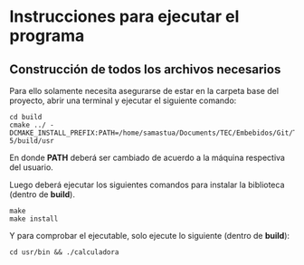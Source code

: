 # Instrucciones para ejecutar el programa

## Construcción de todos los archivos necesarios

Para ello solamente necesita asegurarse de estar en la carpeta base del proyecto, abrir una terminal y ejecutar el siguiente comando:

```
cd build
cmake ../ -DCMAKE_INSTALL_PREFIX:PATH=/home/samastua/Documents/TEC/Embebidos/Git/Taller-5/build/usr
```
En donde **PATH** deberá ser cambiado de acuerdo a la máquina respectiva del usuario.

Luego deberá ejecutar los siguientes comandos para instalar la biblioteca (dentro de **build**).

```
make
make install
```

Y para comprobar el ejecutable, solo ejecute lo siguiente (dentro de **build**):

```
cd usr/bin && ./calculadora
```
